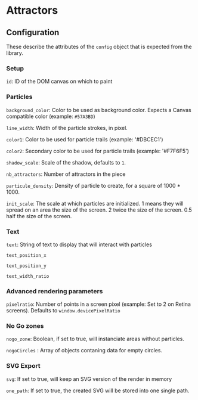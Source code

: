 # Attractors


## Configuration

These describe the attributes of the  `config` object that is expected from the library.

### Setup 
`id`: ID of the DOM canvas on which to paint

### Particles

`background_color`: Color to be used as background color. Expects a Canvas compatible color (example: `#57A3BD`)

`line_width`: Width of the particle strokes, in pixel.

`color1`: Color to be used for particle trails (example: '#DBCEC1')

`color2`: Secondary color to be used for particle trails (example: '#F7F6F5')

`shadow_scale`: Scale of the shadow, defaults to `1`. 

`nb_attractors`: Number of attractors in the piece

`particule_density`: Density of particle to create, for a square of 1000 * 1000.

`init_scale`:  The scale at which particles are initialized. 
1 means they will spread on an area the size of the screen. 
2 twice the size of the screen.
0.5 half the size of the screen.
 

### Text

`text`: String of text to display that will interact with particles

`text_position_x`

`text_position_y`

`text_width_ratio`

### Advanced rendering parameters 

`pixelratio`: Number of points in a screen pixel (example: Set to 2 on Retina screens). Defaults to `window.devicePixelRatio`


### No Go zones

`nogo_zone`: Boolean, if set to true, will instanciate areas without particles.

`nogoCircles` : Array of objects contaning data for empty circles.


### SVG Export

`svg`: If set to true, will keep an SVG version of the render in memory

`one_path`: If set to true, the created SVG will be stored into one single path.
